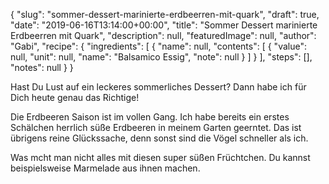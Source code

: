 {
    "slug": "sommer-dessert-marinierte-erdbeerren-mit-quark",
    "draft": true,
    "date": "2019-06-16T13:14:00+00:00",
    "title": "Sommer Dessert marinierte Erdbeerren mit Quark",
    "description": null,
    "featuredImage": null,
    "author": "Gabi",
    "recipe": {
        "ingredients": [
            {
                "name": null,
                "contents": [
                    {
                        "value": null,
                        "unit": null,
                        "name": "Balsamico Essig",
                        "note": null
                    }
                ]
            }
        ],
        "steps": [],
        "notes": null
    }
}

Hast Du Lust auf ein leckeres sommerliches Dessert? Dann habe ich für Dich heute genau das Richtige! 

Die Erdbeeren Saison ist im vollen Gang. Ich habe bereits ein erstes Schälchen herrlich süße Erdbeeren in meinem Garten geerntet. Das ist übrigens reine Glückssache, denn sonst sind die Vögel schneller als ich.

Was mcht man nicht alles mit diesen super süßen Früchtchen. Du  kannst beispielsweise Marmelade aus ihnen machen.